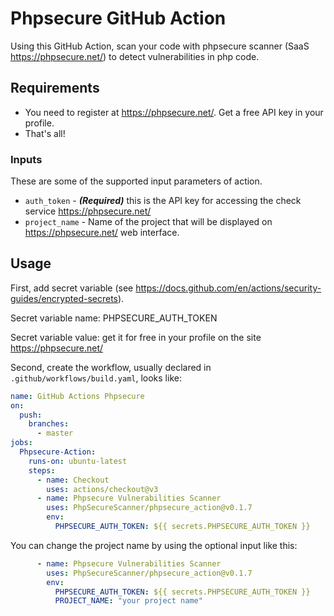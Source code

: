 # Phpsecure GitHub Action

Using this GitHub Action, scan your code with phpsecure scanner (SaaS https://phpsecure.net/) to detect vulnerabilities in php code.

## Requirements

* You need to register at https://phpsecure.net/. Get a free API key in your profile.
* That's all!

### Inputs

These are some of the supported input parameters of action.

- `auth_token` - **_(Required)_** this is the API key for accessing the check service https://phpsecure.net/
- `project_name` - Name of the project that will be displayed on https://phpsecure.net/ web interface.


## Usage

First, add secret variable (see https://docs.github.com/en/actions/security-guides/encrypted-secrets).

Secret variable name: PHPSECURE_AUTH_TOKEN

Secret variable value: get it for free in your profile on the site https://phpsecure.net/

Second, create the workflow, usually declared in `.github/workflows/build.yaml`, looks like:
```yaml
name: GitHub Actions Phpsecure
on:
  push:
    branches:
      - master
jobs:
  Phpsecure-Action:
    runs-on: ubuntu-latest
    steps:
      - name: Checkout
        uses: actions/checkout@v3
      - name: Phpsecure Vulnerabilities Scanner
        uses: PhpSecureScanner/phpsecure_action@v0.1.7
        env:
          PHPSECURE_AUTH_TOKEN: ${{ secrets.PHPSECURE_AUTH_TOKEN }}
```

You can change the project name by using the optional input like this:
```yaml
      - name: Phpsecure Vulnerabilities Scanner
        uses: PhpSecureScanner/phpsecure_action@v0.1.7
        env:
          PHPSECURE_AUTH_TOKEN: ${{ secrets.PHPSECURE_AUTH_TOKEN }}
          PROJECT_NAME: "your project name"
```
